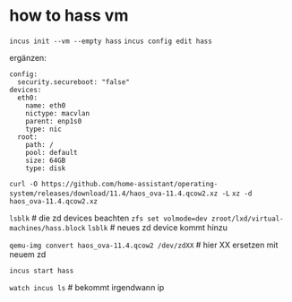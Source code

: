 # how to hass vm
`incus init --vm --empty hass`
`incus config edit hass`

ergänzen:
```
config:
  security.secureboot: "false"
devices:
  eth0:
    name: eth0
    nictype: macvlan
    parent: enp1s0
    type: nic
  root:
    path: /
    pool: default
    size: 64GB
    type: disk
```

`curl -O https://github.com/home-assistant/operating-system/releases/download/11.4/haos_ova-11.4.qcow2.xz -L`
`xz -d haos_ova-11.4.qcow2.xz`

`lsblk` # die zd devices beachten
`zfs set volmode=dev zroot/lxd/virtual-machines/hass.block`
`lsblk` # neues zd device kommt hinzu

`qemu-img convert haos_ova-11.4.qcow2 /dev/zdXX` # hier XX ersetzen mit neuem zd

`incus start hass`

`watch incus ls` # bekommt irgendwann ip

